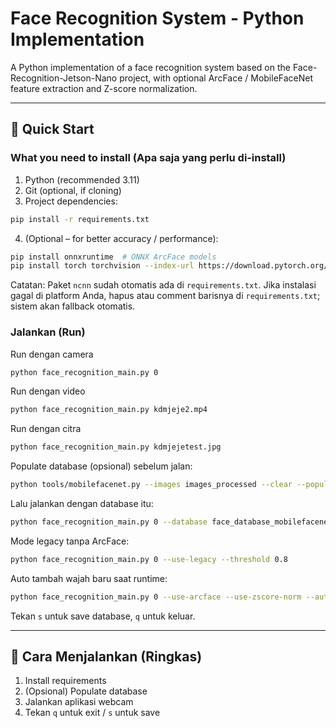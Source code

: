 # Face Recognition System - Python Implementation

A Python implementation of a face recognition system based on the Face-Recognition-Jetson-Nano project, with optional ArcFace / MobileFaceNet feature extraction and Z-score normalization.

---
## 🔰 Quick Start

### What you need to install (Apa saja yang perlu di‑install)
1. Python (recommended 3.11) 
2. Git (optional, if cloning)  
3. Project dependencies:
  ```bash
  pip install -r requirements.txt
  ```
4. (Optional – for better accuracy / performance):
  ```bash
  pip install onnxruntime  # ONNX ArcFace models
  pip install torch torchvision --index-url https://download.pytorch.org/whl/cpu  # Optional
  ```
  Catatan: Paket `ncnn` sudah otomatis ada di `requirements.txt`. Jika instalasi gagal di platform Anda, hapus atau comment barisnya di `requirements.txt`; sistem akan fallback otomatis.

### Jalankan (Run)
Run dengan camera
```bash
python face_recognition_main.py 0 
```
Run dengan video
```bash
python face_recognition_main.py kdmjeje2.mp4
```

Run dengan citra
```bash
python face_recognition_main.py kdmjejetest.jpg
```


Populate database (opsional) sebelum jalan:
```bash
python tools/mobilefacenet.py --images images_processed --clear --populate --use-zscore-norm
```

Lalu jalankan dengan database itu:
```bash
python face_recognition_main.py 0 --database face_database_mobilefacenet.json --use-arcface --use-zscore-norm
```

Mode legacy tanpa ArcFace:
```bash
python face_recognition_main.py 0 --use-legacy --threshold 0.8
```

Auto tambah wajah baru saat runtime:
```bash
python face_recognition_main.py 0 --use-arcface --use-zscore-norm --auto-add
```

Tekan `s` untuk save database, `q` untuk keluar.

---
## 📌 Cara Menjalankan (Ringkas)
1. Install requirements
2. (Opsional) Populate database
3. Jalankan aplikasi webcam
4. Tekan `q` untuk exit / `s` untuk save


